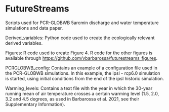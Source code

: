 # FutureStreams
Scripts used for PCR-GLOBWB 5arcmin discharge and water temperature simulations and data paper. 

Derived_variables:
Python code used to create the ecologically relevant derived variables. 

Figures:
R code used to create Figure 4. R code for the other figures is available through https://github.com/vbarbarossa/futurestreams_figures. 

PCRGLOBWB_config:
Contains an example of a configuration file used in the PCR-GLOBWB simulations. In this example, the ipsl - rcp6.0 simulation is started, using initial conditions from the end of the ipsl historic simulation. 

Warming_levels:
Contains a text file with the year in which the 30-year running mean of air temperature crosses a certain warming level (1.5, 2.0, 3.2 and 4.5 degrees, as used in Barbarossa et al. 2021, see their Supplementary Information). 
